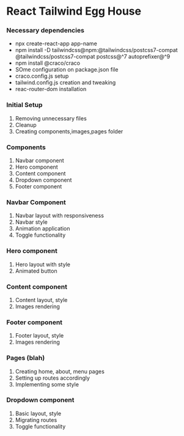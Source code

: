 # React Tailwind Egg House

### Necessary dependencies

- npx create-react-app app-name
- npm install -D tailwindcss@npm:@tailwindcss/postcss7-compat @tailwindcss/postcss7-compat postcss@^7 autoprefixer@^9
- npm install @craco/craco
- SOme configuration on package.json file
- craco.config.js setup
- tailwind.config.js creation and tweaking
- reac-router-dom installation

### Initial Setup

1. Removing unnecessary files
2. Cleanup
3. Creating components,images,pages folder

### Components

1.  Navbar component
2.  Hero component
3.  Content component
4.  Dropdown component
5.  Footer component

### Navbar Component

1. Navbar layout with responsiveness
2. Navbar style
3. Animation application
4. Toggle functionality

### Hero component

1. Hero layout with style
2. Animated button

### Content component

1. Content layout, style
2. Images rendering

### Footer component

1. Footer layout, style
2. Images rendering

### Pages (blah)

1. Creating home, about, menu pages
2. Setting up routes accordingly
3. Implementing some style

### Dropdown component

1. Basic layout, style
2. Migrating routes
3. Toggle functionality
